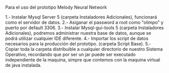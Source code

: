 Para el uso del prototipo Melody Neural Network


1.- Instalar Mysql Server 5  (carpeta Instaladores Adicionales), funcionará como el servidor de datos.
2.- Asiganar el password a root como "olimpo" y puerto por default 3306.
3.- Instalar Mysql-gui-tools 5 (carpeta Instaladores Adicionales), podremos administrar nuestra base de datos, aunque se podrá utilizar cualquier IDE diferente.
4.- Importar los script de datos necesarios para la producción del prototipo. (carpeta Script Base).
5.- Copiar toda la carpeta distribuible a cualquier directorio de nuestro Sistema Operativo, recordando que por ser un jar puede ser executado independiente de la maquina, simpre que contemos con la maquina virtual de java instalada.


